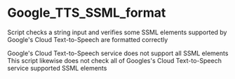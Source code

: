 # Google_TTS_SSML_format
Script checks a string input and verifies some SSML elements supported by Google's Cloud Text-to-Speech are formatted correctly

Google's Cloud Text-to-Speech service does not support all SSML elements
This script likewise does not check all of Googles's Cloud Text-to-Speech service supported SSML elements
